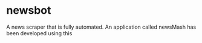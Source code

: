 newsbot
=======

A news scraper that  is fully automated. An application called newsMash has  been developed using this
